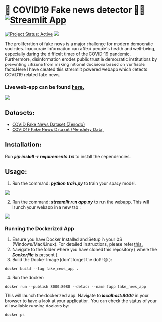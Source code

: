 # 🦠 COVID19 Fake news detector 🥼🧬 [![Streamlit App](https://static.streamlit.io/badges/streamlit_badge_black_white.svg)](https://covid-fake-news-detector.herokuapp.com/)

[![Project Status: Active](https://www.repostatus.org/badges/latest/active.svg)](https://www.repostatus.org/#active) [![](https://img.shields.io/badge/Prateek-Ralhan-brightgreen.svg?colorB=ff0000)](https://prateekralhan.github.io/) 

The proliferation of fake news is a major challenge for modern democratic societies. Inaccurate information can affect people's health and well-being, especially during the difficult times of the COVID-19 pandemic. Furthermore, disinformation erodes public trust in democratic institutions by preventing citizens from making rational decisions based on verifiable facts.Here I have created this streamlit powered webapp which detects COVID19 related fake news.

### Live web-app can be found [here.](https://covid-fake-news-detector.herokuapp.com/)

<kbd>
<img src="https://user-images.githubusercontent.com/29462447/115123562-46d5c100-9fdb-11eb-9bf7-158b040c7e00.gif" data-canonical-src="https://user-images.githubusercontent.com/29462447/115123562-46d5c100-9fdb-11eb-9bf7-158b040c7e00.gif"/> 
</kbd>

## Datasets:
* [COVID Fake News Dataset (Zenodo)](https://zenodo.org/record/4282522)
* [COVID19 Fake News Dataset (Mendeley Data)](https://data.mendeley.com/datasets/zwfdmp5syg/1)

## Installation:
Run ***pip install -r requirements.txt*** to install the dependencies.

## Usage:
1. Run the command: ***python train.py*** to train your spacy model.

<kbd>
<img src="https://user-images.githubusercontent.com/29462447/115124861-38d76e80-9fe2-11eb-9e2c-e67661a86efc.png" data-canonical-src="https://user-images.githubusercontent.com/29462447/115124861-38d76e80-9fe2-11eb-9e2c-e67661a86efc.png"/> 
</kbd>

2. Run the command: ***streamlit run app.py*** to run the webapp. This will launch your webapp in a new tab :

<kbd>
<img src="https://user-images.githubusercontent.com/29462447/115124854-24937180-9fe2-11eb-8c28-bc92857d1dfb.png" data-canonical-src="https://user-images.githubusercontent.com/29462447/115124854-24937180-9fe2-11eb-8c28-bc92857d1dfb.png"/> 
</kbd>

### Running the Dockerized App
1. Ensure you have Docker Installed and Setup in your OS (Windows/Mac/Linux). For detailed Instructions, please refer [this.](https://docs.docker.com/engine/install/)
2. Navigate to the folder where you have cloned this repository ( where the ***Dockerfile*** is present ).
3. Build the Docker Image (don't forget the dot!! :smile: ): 
```
docker build --tag fake_news_app .
```
4. Run the docker:
```
docker run --publish 8000:8080 --detach --name fapp fake_news_app
```

This will launch the dockerized app. Navigate to ***localhost:8000*** in your browser to have a look at your application. You can check the status of your all available running dockers by:
```
docker ps
```
